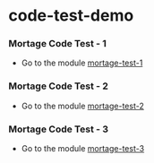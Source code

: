 # code-test-demo

### Mortage Code Test - 1
 - Go to the module [mortage-test-1](https://github.com/prashantapal/code-test-demo/tree/master/mortage-test-1)
 
 ### Mortage Code Test - 2
 - Go to the module [mortage-test-2](https://github.com/prashantapal/code-test-demo/tree/master/mortage-test-2)
 
 ### Mortage Code Test - 3
 - Go to the module [mortage-test-3](https://github.com/prashantapal/code-test-demo/tree/master/mortage-test-3)
